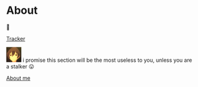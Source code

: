 # About

<aside>
🔗

[Tracker](About%205d9aab2d64144e13ac085b9e737f647a/Tracker%20b19be832f6cd45339218cf592aad35c8.md)

<aside>
<img src="About%205d9aab2d64144e13ac085b9e737f647a/avatars-000676457144-7o0rlx-t500x500.jpg" alt="About%205d9aab2d64144e13ac085b9e737f647a/avatars-000676457144-7o0rlx-t500x500.jpg" width="40px" /> i promise this section will be the most useless to you, unless you are a stalker 😛

</aside>

[About me](About%205d9aab2d64144e13ac085b9e737f647a/About%20me%20ea4ee4b88cdc4991a85ee497332a994d.md)

</aside>